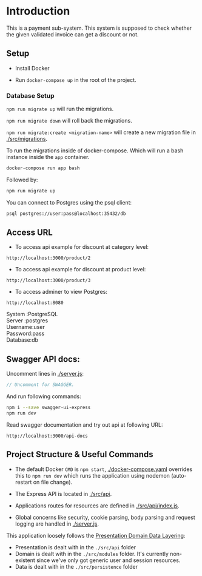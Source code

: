 # Introduction

This is a payment sub-system. This system is supposed to check whether the given validated invoice can get a discount or not.

## Setup

- Install Docker

- Run `docker-compose up` in the root of the project.

### Database Setup

`npm run migrate up` will run the migrations.

`npm run migrate down` will roll back the migrations.

`npm run migrate:create <migration-name>`  will create a new migration file in [./src/migrations](./src/migrations).

To run the migrations inside of docker-compose. Which will run a bash instance inside the `app` container.

```sh
docker-compose run app bash
```

Followed by:
```sh
npm run migrate up
```


You can connect to Postgres using the psql client:

```sh
psql postgres://user:pass@localhost:35432/db
```


## Access URL

- To access api example for discount at category level:

```http://localhost:3000/product/2```

- To access api example for discount at product level:

```http://localhost:3000/product/3```

- To access adminer to view Postgres:

```http://localhost:8080```

System	:PostgreSQL<br/>
Server	:postgres<br/>
Username:user<br/>
Password:pass<br/>
Database:db<br/>

## Swagger API docs:

Uncomment lines in [./server.js](./server.js):

```js
// Uncomment for SWAGGER.
```

And run following commands:

```sh
npm i --save swagger-ui-express
npm run dev
```

Read swagger documentation and try out api at following URL:

```http://localhost:3000/api-docs```

## Project Structure & Useful Commands
- The default Docker `CMD` is `npm start`, [./docker-compose.yaml](./docker-compose.yaml) overrides this to `npm run dev` which runs the application using nodemon (auto-restart on file change).

- The Express API is located in [./src/api](./src/api).

- Applications routes for resources are defined in [./src/api/index.js](./src/api/index.js).

- Global concerns like security, cookie parsing, body parsing and request logging are handled in [./server.js](./server.js).

This application loosely follows the [Presentation Domain Data Layering](https://www.martinfowler.com/bliki/PresentationDomainDataLayering.html):

- Presentation is dealt with in the `./src/api` folder
- Domain is dealt with in the `./src/modules` folder. It's currently non-existent since we've only got generic user and session resources.
- Data is dealt with in the `./src/persistence` folder
